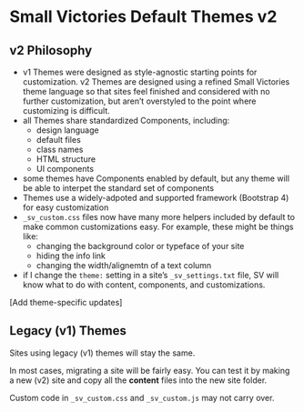 # Small Victories Default Themes v2

## v2 Philosophy
+ v1 Themes were designed as style-agnostic starting points for customization. v2 Themes are designed using a refined Small Victories theme language so that sites feel finished and considered with no further customization, but aren’t overstyled to the point where customizing is difficult.
+ all Themes share standardized Components, including:
  + design language
  + default files
  + class names
  + HTML structure
  + UI components
+ some themes have Components enabled by default, but any theme will be able to interpet the standard set of components
+ Themes use a widely-adpoted and supported framework (Bootstrap 4) for easy customization
+ `_sv_custom.css` files now have many more helpers included by default to make common customizations easy. For example, these might be things like:
  + changing the background color or typeface of your site
  + hiding the info link
  + changing the width/alignemtn of a text column
+ if I change the `theme:` setting in a site’s `_sv_settings.txt` file, SV will know what to do with content, components, and customizations.

[Add theme-specific updates]

## Legacy (v1) Themes
Sites using legacy (v1) themes will stay the same.

In most cases, migrating a site will be fairly easy. You can test it by making a new (v2) site and copy all the **content** files into the new site folder.

Custom code in `_sv_custom.css` and `_sv_custom.js` may not carry over.
